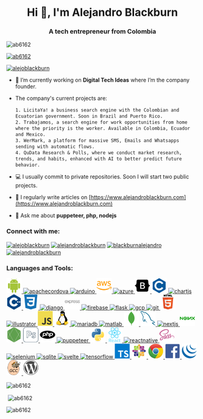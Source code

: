 <h1 align="center">Hi 👋, I'm Alejandro Blackburn</h1>
<h3 align="center">A tech entrepreneur from Colombia</h3>

<p align="left"> <img src="https://komarev.com/ghpvc/?username=ab6162&label=Profile%20views&color=0e75b6&style=flat" alt="ab6162" /> </p>

<p align="left"> <a href="https://github.com/ryo-ma/github-profile-trophy"><img src="https://github-profile-trophy.vercel.app/?username=ab6162" alt="ab6162" /></a> </p>

<p align="left"> <a href="https://twitter.com/alejoblackburn" target="blank"><img src="https://img.shields.io/twitter/follow/alejoblackburn?logo=twitter&style=for-the-badge" alt="alejoblackburn" /></a> </p>

- 🔭 I’m currently working on **Digital Tech Ideas** where I’m the company founder.

- The company's current projects are:

      1. LicitaYa! a business search engine with the Colombian and Ecuatorian government. Soon in Brazil and Puerto Rico.
      2. Trabajamos, a search engine for work opportunities from home where the priority is the worker. Available in Colombia, Ecuador and Mexico.
      3. WerMark, a platform for massive SMS, Emails and Whatsapps sending with automatic flows.
      4. QuData Research & Polls, where we conduct market research, trends, and habits, enhanced with AI to better predict future behavior.

- 💻 I usually commit to private repositories. Soon I will start two public projects.

- 📝 I regularly write articles on [https://www.alejandroblackburn.com](https://www.alejandroblackburn.com)

- 💬 Ask me about **puppeteer, php, nodejs**

<h3 align="left">Connect with me:</h3>
<p align="left">
<a href="https://twitter.com/alejoblackburn" target="blank"><img align="center" src="https://raw.githubusercontent.com/rahuldkjain/github-profile-readme-generator/master/src/images/icons/Social/twitter.svg" alt="alejoblackburn" height="30" width="40" /></a>
<a href="https://linkedin.com/in/alejandroblackburn" target="blank"><img align="center" src="https://raw.githubusercontent.com/rahuldkjain/github-profile-readme-generator/master/src/images/icons/Social/linked-in-alt.svg" alt="alejandroblackburn" height="30" width="40" /></a>
<a href="https://fb.com/blackburnalejandro" target="blank"><img align="center" src="https://raw.githubusercontent.com/rahuldkjain/github-profile-readme-generator/master/src/images/icons/Social/facebook.svg" alt="blackburnalejandro" height="30" width="40" /></a>
<a href="https://instagram.com/alejandroblackburn" target="blank"><img align="center" src="https://raw.githubusercontent.com/rahuldkjain/github-profile-readme-generator/master/src/images/icons/Social/instagram.svg" alt="alejandroblackburn" height="30" width="40" /></a>
</p>

<h3 align="left">Languages and Tools:</h3>
<p align="left"> <a class="text-decoration:none !important;" href="https://developer.android.com" target="_blank" rel="noreferrer"> <img src="https://raw.githubusercontent.com/devicons/devicon/master/icons/android/android-plain.svg" alt="android" width="40" height="40"/> </a> <a class="text-decoration:none !important;" href="https://cordova.apache.org/" target="_blank" rel="noreferrer"> <img src="https://www.vectorlogo.zone/logos/apache_cordova/apache_cordova-icon.svg" alt="apachecordova" width="40" height="40"/> </a> <a class="text-decoration:none !important;" href="https://www.arduino.cc/" target="_blank" rel="noreferrer"> <img src="https://cdn.worldvectorlogo.com/logos/arduino-1.svg" alt="arduino" width="40" height="40"/> </a> <a class="text-decoration:none !important;" href="https://aws.amazon.com" target="_blank" rel="noreferrer"> <img src="https://raw.githubusercontent.com/devicons/devicon/master/icons/amazonwebservices/amazonwebservices-plain-wordmark.svg" alt="aws" width="40" height="40"/> </a> <a class="text-decoration:none !important;" href="https://azure.microsoft.com/en-in/" target="_blank" rel="noreferrer"> <img src="https://www.vectorlogo.zone/logos/microsoft_azure/microsoft_azure-icon.svg" alt="azure" width="40" height="40"/> </a> <a class="text-decoration:none !important;" href="https://getbootstrap.com" target="_blank" rel="noreferrer"> <img src="https://raw.githubusercontent.com/devicons/devicon/master/icons/bootstrap/bootstrap-plain.svg" alt="bootstrap" width="40" height="40"/> </a> <a class="text-decoration:none !important;" href="https://www.cprogramming.com/" target="_blank" rel="noreferrer"> <img src="https://raw.githubusercontent.com/devicons/devicon/master/icons/c/c-plain.svg" alt="c" width="40" height="40"/> </a> <a class="text-decoration:none !important;" href="https://www.chartjs.org" target="_blank" rel="noreferrer"> <img src="https://www.chartjs.org/media/logo-title.svg" alt="chartjs" width="40" height="40"/> </a> <a class="text-decoration:none !important;" href="https://www.w3schools.com/cpp/" target="_blank" rel="noreferrer"> <img src="https://raw.githubusercontent.com/devicons/devicon/master/icons/cplusplus/cplusplus-plain.svg" alt="cplusplus" width="40" height="40"/> </a> <a class="text-decoration:none !important;" href="https://www.w3schools.com/css/" target="_blank" rel="noreferrer"> <img src="https://raw.githubusercontent.com/devicons/devicon/master/icons/css3/css3-plain.svg" alt="css3" width="40" height="40"/> </a> <a class="text-decoration:none !important;" href="https://www.djangoproject.com/" target="_blank" rel="noreferrer"> <img src="https://cdn.worldvectorlogo.com/logos/django.svg" alt="django" width="40" height="40"/> </a> <a class="text-decoration:none !important;" href="https://expressjs.com" target="_blank" rel="noreferrer"> <img src="https://raw.githubusercontent.com/devicons/devicon/master/icons/express/express-original-wordmark.svg" alt="express" width="40" height="40"/> </a> <a class="text-decoration:none !important;" href="https://firebase.google.com/" target="_blank" rel="noreferrer"> <img src="https://www.vectorlogo.zone/logos/firebase/firebase-icon.svg" alt="firebase" width="40" height="40"/> </a> <a class="text-decoration:none !important;" href="https://flask.palletsprojects.com/" target="_blank" rel="noreferrer"> <img src="https://www.vectorlogo.zone/logos/pocoo_flask/pocoo_flask-icon.svg" alt="flask" width="40" height="40"/> </a> <a class="text-decoration:none !important;" href="https://cloud.google.com" target="_blank" rel="noreferrer"> <img src="https://www.vectorlogo.zone/logos/google_cloud/google_cloud-icon.svg" alt="gcp" width="40" height="40"/> </a> <a class="text-decoration:none !important;" href="https://git-scm.com/" target="_blank" rel="noreferrer"> <img src="https://www.vectorlogo.zone/logos/git-scm/git-scm-icon.svg" alt="git" width="40" height="40"/> </a> <a class="text-decoration:none !important;" href="https://www.w3.org/html/" target="_blank" rel="noreferrer"> <img src="https://raw.githubusercontent.com/devicons/devicon/master/icons/html5/html5-original-wordmark.svg" alt="html5" width="40" height="40"/> </a> <a class="text-decoration:none !important;" href="https://www.adobe.com/in/products/illustrator.html" target="_blank" rel="noreferrer"> <img src="https://www.vectorlogo.zone/logos/adobe_illustrator/adobe_illustrator-icon.svg" alt="illustrator" width="40" height="40"/> </a> <a class="text-decoration:none !important;" href="https://developer.mozilla.org/en-US/docs/Web/JavaScript" target="_blank" rel="noreferrer"> <img src="https://raw.githubusercontent.com/devicons/devicon/master/icons/javascript/javascript-original.svg" alt="javascript" width="40" height="40"/> </a> <a class="text-decoration:none !important;" href="https://www.linux.org/" target="_blank" rel="noreferrer"> <img src="https://raw.githubusercontent.com/devicons/devicon/master/icons/linux/linux-original.svg" alt="linux" width="40" height="40"/> </a> <a class="text-decoration:none !important;" href="https://mariadb.org/" target="_blank" rel="noreferrer"> <img src="https://www.vectorlogo.zone/logos/mariadb/mariadb-icon.svg" alt="mariadb" width="40" height="40"/> </a> <a class="text-decoration:none !important;" href="https://www.mathworks.com/" target="_blank" rel="noreferrer"> <img src="https://upload.wikimedia.org/wikipedia/commons/2/21/Matlab_Logo.png" alt="matlab" width="40" height="40"/> </a> <a class="text-decoration:none !important;" href="https://www.mongodb.com/" target="_blank" rel="noreferrer"> <img src="https://raw.githubusercontent.com/devicons/devicon/master/icons/mongodb/mongodb-plain.svg" alt="mongodb" width="40" height="40"/> </a> <a class="text-decoration:none !important;" href="https://www.mysql.com/" target="_blank" rel="noreferrer"> <img src="https://raw.githubusercontent.com/devicons/devicon/master/icons/mysql/mysql-plain.svg" alt="mysql" width="40" height="40"/> </a> <a class="text-decoration:none !important;" href="https://nextjs.org/" target="_blank" rel="noreferrer"> <img src="https://cdn.worldvectorlogo.com/logos/nextjs-2.svg" alt="nextjs" width="40" height="40"/> </a> <a class="text-decoration:none !important;" href="https://www.nginx.com" target="_blank" rel="noreferrer"> <img src="https://raw.githubusercontent.com/devicons/devicon/master/icons/nginx/nginx-original.svg" alt="nginx" width="40" height="40"/> </a> <a class="text-decoration:none !important;" href="https://nodejs.org" target="_blank" rel="noreferrer"> <img src="https://raw.githubusercontent.com/devicons/devicon/master/icons/nodejs/nodejs-plain.svg" alt="nodejs" width="40" height="40"/> </a> <a class="text-decoration:none !important;" href="https://www.photoshop.com/en" target="_blank" rel="noreferrer"> <img src="https://raw.githubusercontent.com/devicons/devicon/master/icons/photoshop/photoshop-line.svg" alt="photoshop" width="40" height="40"/> </a> <a class="text-decoration:none !important;" href="https://www.php.net" target="_blank" rel="noreferrer"> <img src="https://raw.githubusercontent.com/devicons/devicon/master/icons/php/php-plain.svg" alt="php" width="40" height="40"/> </a> <a class="text-decoration:none !important;" href="https://github.com/puppeteer/puppeteer" target="_blank" rel="noreferrer"> <img src="https://www.vectorlogo.zone/logos/pptrdev/pptrdev-official.svg" alt="puppeteer" width="40" height="40"/> </a> <a class="text-decoration:none !important;" href="https://www.python.org" target="_blank" rel="noreferrer"> <img src="https://raw.githubusercontent.com/devicons/devicon/master/icons/python/python-original.svg" alt="python" width="40" height="40"/> </a> <a class="text-decoration:none !important;" href="https://reactjs.org/" target="_blank" rel="noreferrer"> <img src="https://raw.githubusercontent.com/devicons/devicon/master/icons/react/react-original-wordmark.svg" alt="react" width="40" height="40"/> </a> <a class="text-decoration:none !important;" href="https://reactnative.dev/" target="_blank" rel="noreferrer"> <img src="https://reactnative.dev/img/header_logo.svg" alt="reactnative" width="40" height="40"/> </a> <a class="text-decoration:none !important;" href="https://sass-lang.com" target="_blank" rel="noreferrer"> <img src="https://raw.githubusercontent.com/devicons/devicon/master/icons/sass/sass-original.svg" alt="sass" width="40" height="40"/> </a> <a class="text-decoration:none !important;" href="https://www.selenium.dev" target="_blank" rel="noreferrer"> <img src="https://raw.githubusercontent.com/detain/svg-logos/780f25886640cef088af994181646db2f6b1a3f8/svg/selenium-logo.svg" alt="selenium" width="40" height="40"/> </a> <a class="text-decoration:none !important;" href="https://www.sqlite.org/" target="_blank" rel="noreferrer"> <img src="https://www.vectorlogo.zone/logos/sqlite/sqlite-icon.svg" alt="sqlite" width="40" height="40"/> </a> <a class="text-decoration:none !important;" href="https://svelte.dev" target="_blank" rel="noreferrer"> <img src="https://upload.wikimedia.org/wikipedia/commons/1/1b/Svelte_Logo.svg" alt="svelte" width="40" height="40"/> </a> <a class="text-decoration:none !important;" href="https://www.tensorflow.org" target="_blank" rel="noreferrer"> <img src="https://www.vectorlogo.zone/logos/tensorflow/tensorflow-icon.svg" alt="tensorflow" width="40" height="40"/> </a> <a class="text-decoration:none !important;" href="https://www.typescriptlang.org/" target="_blank" rel="noreferrer"> <img src="https://raw.githubusercontent.com/devicons/devicon/master/icons/typescript/typescript-original.svg" alt="typescript" width="40" height="40"/> </a> <a class="text-decoration:none !important;" href="https://www.centos.org/" target="_blank" rel="noreferrer"> <img src="https://raw.githubusercontent.com/devicons/devicon/master/icons/centos/centos-original.svg" alt="typescript" width="40" height="40"/> </a> <a class="text-decoration:none !important;" href="https://chrome.google.com/" target="_blank" rel="noreferrer"> <img src="https://raw.githubusercontent.com/devicons/devicon/master/icons/chrome/chrome-original.svg" alt="typescript" width="40" height="40"/> </a> <a class="text-decoration:none !important;" href="https://www.facebook.com/" target="_blank" rel="noreferrer"> <img src="https://raw.githubusercontent.com/devicons/devicon/master/icons/facebook/facebook-original.svg" alt="typescript" width="40" height="40"/> </a> <a class="text-decoration:none !important;" href="https://www.jquery.com/" target="_blank" rel="noreferrer"> <img src="https://raw.githubusercontent.com/devicons/devicon/master/icons/jquery/jquery-original.svg" alt="typescript" width="40" height="40"/> </a> <a class="text-decoration:none !important;" href="https://www.gcc.gnu.org/" target="_blank" rel="noreferrer"> <img src="https://raw.githubusercontent.com/devicons/devicon/master/icons/gcc/gcc-original.svg" alt="typescript" width="40" height="40"/> </a> <a class="text-decoration:none !important;" href="https://www.wordpress.com/" target="_blank" rel="noreferrer"> <img src="https://raw.githubusercontent.com/devicons/devicon/master/icons/wordpress/wordpress-plain.svg" alt="typescript" width="40" height="40"/> </a> </p>

<p><img align="center" src="https://github-readme-streak-stats.herokuapp.com/?user=ab6162&" alt="ab6162" /></p>
<p>&nbsp;<img align="center" src="https://github-readme-stats.vercel.app/api?username=ab6162&show_icons=true&locale=en" alt="ab6162" /></p>


<p><img align="left" src="https://github-readme-stats.vercel.app/api/top-langs?username=ab6162&show_icons=true&locale=en&layout=compact" alt="ab6162" /></p>

<!--
**AB6162/AB6162** is a ✨ _special_ ✨ repository because its `README.md` (this file) appears on your GitHub profile.

Here are some ideas to get you started:

- 🔭 I’m currently working on ...
- 🌱 I’m currently learning ...
- 👯 I’m looking to collaborate on ...
- 🤔 I’m looking for help with ...
- 💬 Ask me about ...
- 📫 How to reach me: ...
- 😄 Pronouns: ...
- ⚡ Fun fact: ...
-->
